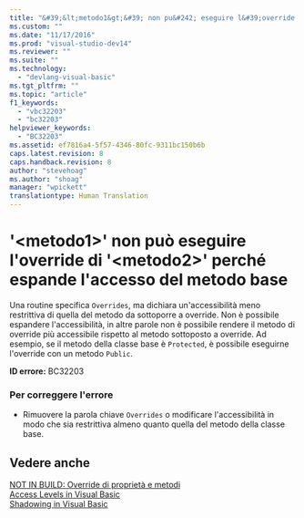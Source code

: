 ```yaml
---
title: "&#39;&lt;metodo1&gt;&#39; non pu&#242; eseguire l&#39;override di &#39;&lt;metodo2&gt;&#39; perch&#233; espande l&#39;accesso del metodo base | Microsoft Docs"
ms.custom: ""
ms.date: "11/17/2016"
ms.prod: "visual-studio-dev14"
ms.reviewer: ""
ms.suite: ""
ms.technology: 
  - "devlang-visual-basic"
ms.tgt_pltfrm: ""
ms.topic: "article"
f1_keywords: 
  - "vbc32203"
  - "bc32203"
helpviewer_keywords: 
  - "BC32203"
ms.assetid: ef7816a4-5f57-4346-80fc-9311bc150b6b
caps.latest.revision: 8
caps.handback.revision: 8
author: "stevehoag"
ms.author: "shoag"
manager: "wpickett"
translationtype: Human Translation
---
```

# &#39;&lt;metodo1&gt;&#39; non pu&#242; eseguire l&#39;override di &#39;&lt;metodo2&gt;&#39; perch&#233; espande l&#39;accesso del metodo base
Una routine specifica `Overrides`, ma dichiara un'accessibilità meno restrittiva di quella del metodo da sottoporre a override. Non è possibile espandere l'accessibilità, in altre parole non è possibile rendere il metodo di override più accessibile rispetto al metodo sottoposto a override. Ad esempio, se il metodo della classe base è `Protected`, è possibile eseguirne l'override con un metodo `Public`.  
  
 **ID errore:** BC32203  
  
### Per correggere l'errore  
  
-   Rimuovere la parola chiave `Overrides` o modificare l'accessibilità in modo che sia restrittiva almeno quanto quella del metodo della classe base.  
  
## Vedere anche  
 [NOT IN BUILD: Override di proprietà e metodi](http://msdn.microsoft.com/it-it/2167e8f5-1225-4b13-9ebd-02591ba90213)   
 [Access Levels in Visual Basic](../../visual-basic/programming-guide/language-features/declared-elements/access-levels.md)   
 [Shadowing in Visual Basic](../../visual-basic/programming-guide/language-features/declared-elements/shadowing.md)